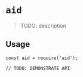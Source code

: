 # `aid`

> TODO: description

## Usage

```
const aid = require('aid');

// TODO: DEMONSTRATE API
```

